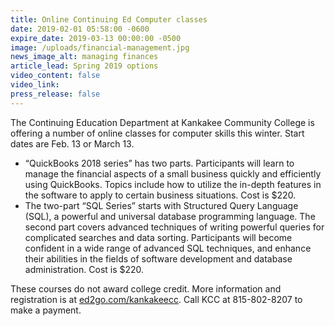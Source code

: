 ```yaml
---
title: Online Continuing Ed Computer classes
date: 2019-02-01 05:58:00 -0600
expire_date: 2019-03-13 00:00:00 -0500
image: /uploads/financial-management.jpg
news_image_alt: managing finances
article_lead: Spring 2019 options
video_content: false
video_link:
press_release: false
---
```


The Continuing Education Department at Kankakee Community College is offering a number of online classes for computer skills this winter. Start dates are Feb. 13 or March 13.

* “QuickBooks 2018 series” has two parts. Participants will learn to manage the financial aspects of a small business quickly and efficiently using QuickBooks. Topics include how to utilize the in-depth features in the software to apply to certain business situations. Cost is $220.
* The two-part “SQL Series” starts with Structured Query Language (SQL), a powerful and universal database programming language. The second part covers advanced techniques of writing powerful queries for complicated searches and data sorting. Participants will become confident in a wide range of advanced SQL techniques, and enhance their abilities in the fields of software development and database administration. Cost is $220.

These courses do not award college credit. More information and registration is at [ed2go.com/kankakeecc](https://wwww.ed2go.com/kankakeecc). Call KCC at 815-802-8207 to make a payment.